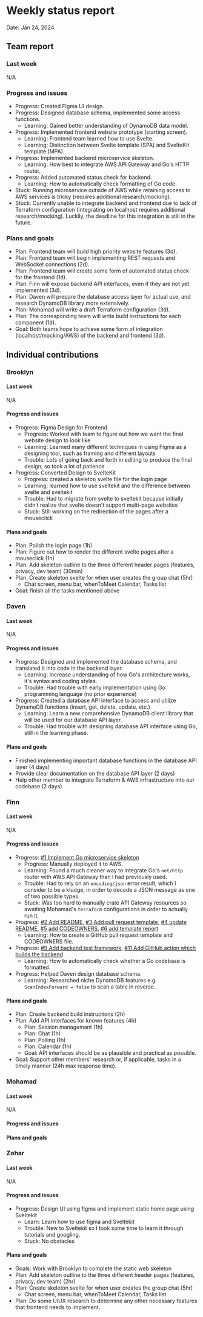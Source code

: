 # Weekly status report

Date: Jan 24, 2024

## Team report

### Last week

N/A

### Progress and issues

- Progress: Created Figma UI design.
- Progress: Designed database schema, implemented some access functions.
  - Learning: Gained better understanding of DynamoDB data model.
- Progress: Implemented frontend website prototype (starting screen).
  - Learning: Frontend team learned how to use Svelte.
  - Learning: Distinction between Svelte template (SPA) and SvelteKit template (MPA).
- Progress: Implemented backend microservice skeleton.
  - Learning: How best to integrate AWS API Gateway and Go's HTTP router.
- Progress: Added automated status check for backend.
  - Learning: How to automatically check formatting of Go code.
- Stuck: Running microservice outside of AWS while retaining access to AWS services is tricky (requires additional research/mocking).
- Stuck: Currently unable to integrate backend and frontend due to lack of Terraform configuration (integrating on localhost requires additional research/mocking). Luckily, the deadline for this integration is still in the future.

### Plans and goals

- Plan: Frontend team will build high priority website features (3d).
- Plan: Frontend team will begin implementing REST requests and WebSocket connections (2d).
- Plan: Frontend team will create some form of automated status check for the frontend (1d).
- Plan: Finn will expose backend API interfaces, even if they are not yet implemented (3d).
- Plan: Daven will prepare the database access layer for actual use, and research DynamoDB library more extensively.
- Plan: Mohamad will write a draft Terraform configuration (3d).
- Plan: The corresponding team will write build instructions for each component (1d).
- Goal: Both teams hope to achieve some form of integration (localhost/mocking/AWS) of the backend and frontend (3d).

## Individual contributions

### Brooklyn

#### Last week

N/A

#### Progress and issues
- Progress: Figma Design for Frontend
  - Progress: Worked with team to figure out how we want the final website design to look like
  - Learning: Learned many different techniques in using Figma as a designing tool, such as framing and different layouts
  - Trouble: Lots of going back and forth in editing to produce the final design, so took a lot of patience
- Progress: Converted Design to SvelteKit
  - Progress: created a skeleton svelte file for the login page
  - Learning: learned how to use sveltekit and the difference between svelte and sveltekit
  - Trouble: Had to migrate from svelte to sveltekit because initially didn't realize that svelte doesn't support multi-page websites
  - Stuck: Still working on the redirection of the pages after a mouseclick


#### Plans and goals
- Plan: Polish the login page (1h)
- Plan: Figure out how to render the different svelte pages after a mouseclick (1h)
- Plan: Add skeleton outline to the three different header pages (features, privacy, dev team) (30min)
- Plan: Create skeleton svelte for when user creates the group chat (5hr)
  - Chat screen, menu bar, whenToMeet Calendar, Tasks list
- Goal: finish all the tasks mentioned above

### Daven

#### Last week

N/A

#### Progress and issues

- Progress: Designed and implemented the database schema, and translated it into code in the backend layer.
  - Learning: Increase understanding of how Go's architecture works, it's syntax and coding styles.
  - Trouble: Had trouble with early implementation using Go programming language (no prior experience)
- Progress: Created a database API interface to access and utilize DynamoDB functions (insert, get, delete, update, etc.)
  - Learning: Learn a new comprehensive DynamoDB client library that will be used for our database API layer.
  - Trouble: Had trouble with designing database API interface using Go, still in the learning phase.


#### Plans and goals

- Finished implementing important database functions in the database API layer (4 days)
- Provide clear documentation on the database API layer (2 days)
- Help other member to integrate Terraform & AWS infrastructure into our codebase (2 days)

### Finn

#### Last week

N/A

#### Progress and issues

- Progress: [#1 Implement Go microservice skeleton](https://github.com/cse403-lemmeknow/lemmeknow/pull/1)
  - Progress: Manually deployed it to AWS.
  - Learning: Found a much cleaner way to integrate Go's `net/http` router with AWS API Gateway than I had previously used.
  - Trouble: Had to rely on an `encoding/json` error result, which I consider to be a kludge, in order to decode a JSON message as one of two possible types.
  - Stuck: Was too hard to manually crate API Gateway resources so awaiting Mohamad's `terraform` configurations in order to actually run it.
- Progress: [#2 Add README](https://github.com/cse403-lemmeknow/lemmeknow/pull/2), [#3 Add pull request template](https://github.com/cse403-lemmeknow/lemmeknow/pull/3), [#4 update README](https://github.com/cse403-lemmeknow/lemmeknow/pull/4), [#5 add CODEOWNERS](https://github.com/cse403-lemmeknow/lemmeknow/pull/5), [#6 add template report](https://github.com/cse403-lemmeknow/lemmeknow/pull/6)
  - Learning: How to create a GitHub pull request template and CODEOWNERS file.
- Progress: [#9 Add backend test framework](https://github.com/cse403-lemmeknow/lemmeknow/pull/9), [#11 Add GitHub action which builds the backend](https://github.com/cse403-lemmeknow/lemmeknow/pull/11)
  - Learning: How to automatically check whether a Go codebase is formatted.
- Progress: Helped Daven design database schema.
  - Learning: Researched niche DynamoDB features e.g. `ScanIndexForward = false` to scan a table in reverse.

#### Plans and goals
- Plan: Create backend build instructions (2h)
- Plan: Add API interfaces for known features (4h)
  - Plan: Session managemant (1h)
  - Plan: Chat (1h)
  - Plan: Polling (1h)
  - Plan: Calendar (1h)
  - Goal: API interfaces should be as plausible and practical as possible.
- Goal: Support other members' research or, if applicable, tasks in a timely manner (24h max response time).

### Mohamad

#### Last week

N/A

#### Progress and issues

<!--
What you did, what worked, what you learned, where you had trouble, and where you are stuck.
-->

#### Plans and goals

<!--
Each bullet point should include a measurable task and a time estimate.

Break down tasks such that lowest level tasks are <3 days.
-->

### Zohar

#### Last week

N/A

#### Progress and issues

- Progress: Design UI using figma and implement static home page using Sveltekit
  - Learn: Learn how to use figma and Sveltekit
  - Trouble: New to Sveltekit so I took some time to learn it through tutorials and googling.
  - Stuck: No obstacles

#### Plans and goals

- Goals: Work with Brooklyn to complete the static web skeleton
- Plan: Add skeleton outline to the three different header pages (features, privacy, dev team) (2hr)
- Plan: Create skeleton svelte for when user creates the group chat (5hr)
  - Chat screen, menu bar, whenToMeet Calendar, Tasks list
- Plan: Do some UIUX research to determine any other necessary features that frontend needs to implement.